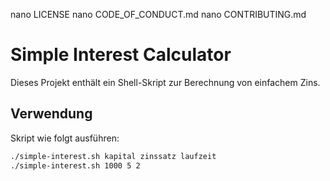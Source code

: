 nano LICENSE
nano CODE_OF_CONDUCT.md
nano CONTRIBUTING.md
# Simple Interest Calculator

Dieses Projekt enthält ein Shell-Skript zur Berechnung von einfachem Zins.

## Verwendung

Skript wie folgt ausführen:

```bash
./simple-interest.sh kapital zinssatz laufzeit
./simple-interest.sh 1000 5 2
